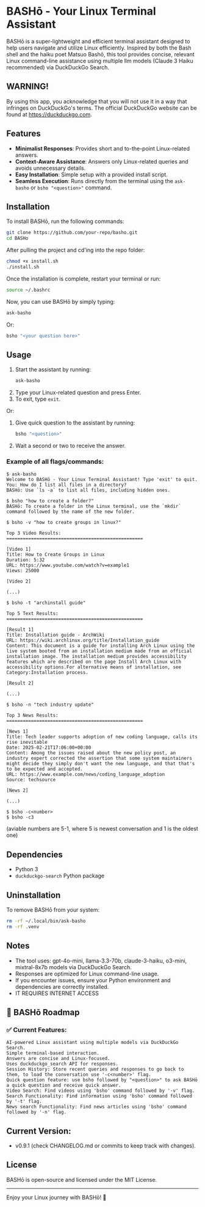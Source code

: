 # BASHō - Your Linux Terminal Assistant

BASHō is a super-lightweight and efficient terminal assistant designed to help users navigate and utilize Linux efficiently. Inspired by both the Bash shell and the haiku poet Matsuo Bashō, this tool provides concise, relevant Linux command-line assistance using multiple llm models (Claude 3 Haiku recommended) via DuckDuckGo Search.

## WARNING!

By using this app, you acknowledge that you will not use it in a way that infringes on DuckDuckGo's terms. The official DuckDuckGo website can be found at https://duckduckgo.com.

## Features
- **Minimalist Responses**: Provides short and to-the-point Linux-related answers.
- **Context-Aware Assistance**: Answers only Linux-related queries and avoids unnecessary details.
- **Easy Installation**: Simple setup with a provided install script.
- **Seamless Execution**: Runs directly from the terminal using the `ask-basho` or `bsho "<question>"` command.

## Installation
To install BASHō, run the following commands:

```bash
git clone https://github.com/your-repo/basho.git  
cd BASHo
```
After pulling the project and cd'ing into the repo folder:

```bash
chmod +x install.sh
./install.sh
```

Once the installation is complete, restart your terminal or run:

```bash
source ~/.bashrc
```

Now, you can use BASHō by simply typing:

```bash
ask-basho
```

Or:

```bash
bsho "<your question here>"
```

## Usage
1. Start the assistant by running:
   ```bash
   ask-basho
   ```
2. Type your Linux-related question and press Enter.
3. To exit, type `exit`.

Or:

1. Give quick question to the assistant by running:
   ```bash
   bsho "<question>"
   ```
2. Wait a second or two to receive the answer.

### Example of all flags/commands:
```
$ ask-basho
Welcome to BASHō - Your Linux Terminal Assistant! Type 'exit' to quit.
You: How do I list all files in a directory?
BASHō: Use `ls -a` to list all files, including hidden ones.
```

```
$ bsho "how to create a folder?"
BASHō: To create a folder in the Linux terminal, use the `mkdir` command followed by the name of the new folder.
```

```
$ bsho -v "how to create groups in linux?"

Top 3 Video Results:
==================================================

[Video 1]
Title: How to Create Groups in Linux
Duration: 5:32
URL: https://www.youtube.com/watch?v=example1
Views: 25000

[Video 2]

(...)
```

```
$ bsho -t "archinstall guide"

Top 5 Text Results:
==================================================

[Result 1]
Title: Installation guide - ArchWiki
URL: https://wiki.archlinux.org/title/Installation_guide
Content: This document is a guide for installing Arch Linux using the live system booted from an installation medium made from an official installation image. The installation medium provides accessibility features which are described on the page Install Arch Linux with accessibility options.For alternative means of installation, see Category:Installation process.

[Result 2]

(...)
```

```
$ bsho -n "tech industry update"

Top 3 News Results:  
==================================================  

[News 1]  
Title: Tech leader supports adoption of new coding language, calls its rise inevitable  
Date: 2025-02-21T17:06:00+00:00  
Content: Among the issues raised about the new policy post, an industry expert corrected the assertion that some system maintainers might decide they simply don't want the new language, and that that's to be expected and accepted.  
URL: https://www.example.com/news/coding_language_adoption  
Source: techsource  

[News 2]

(...)
```

```
$ bsho -c<number>
$ bsho -c3
```
 (aviable numbers are 5-1, where 5 is newest conversation and 1 is the oldest one)

## Dependencies
- Python 3
- `duckduckgo-search` Python package

## Uninstallation
To remove BASHō from your system:
```bash
rm -rf ~/.local/bin/ask-basho
rm -rf .venv
```

## Notes
- The tool uses: gpt-4o-mini, llama-3.3-70b, claude-3-haiku, o3-mini, mixtral-8x7b models via DuckDuckGo Search.
- Responses are optimized for Linux command-line usage.
- If you encounter issues, ensure your Python environment and dependencies are correctly installed.
- IT REQUIRES INTERNET ACCESS

## 📌 BASHō Roadmap

### ✅ Current Features:

    AI-powered Linux assistant using multiple models via DuckDuckGo Search.
    Simple terminal-based interaction.
    Answers are concise and Linux-focused.
    Uses duckduckgo_search API for responses.
    Session History: Store recent queries and responses to go back to them, to load the conversation use '-c<number>' flag.
    Quick question feature: use bsho followed by "<question>" to ask BASHō a quick question and receive quick answer.
    Video Search: Find videos using 'bsho' command followed by '-v' flag.
    Search Functionality: Find information using 'bsho' command followed by '-t' flag.
    News search Functionality: Find news articles using 'bsho' command followed by '-n' flag.

## Current Version:

- v0.9.1 (check CHANGELOG.md or commits to keep track with changes).

## License
BASHō is open-source and licensed under the MIT License.

---

Enjoy your Linux journey with BASHō! 🐧

